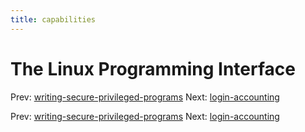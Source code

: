 ```yaml
---
title: capabilities
---
```


# The Linux Programming Interface

Prev:
[writing-secure-privileged-programs](writing-secure-privileged-programs.md)
Next: [login-accounting](login-accounting.md)

Prev:
[writing-secure-privileged-programs](writing-secure-privileged-programs.md)
Next: [login-accounting](login-accounting.md)
